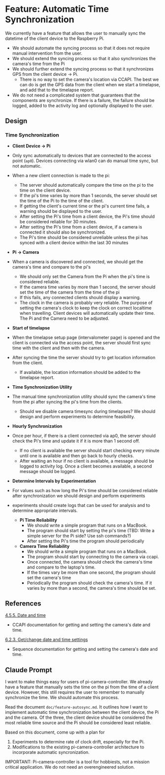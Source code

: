 # Feature: Automatic Time Synchronization

We currently have a feature that allows the user to manually sync the datetime of the client device
to the Raspberry Pi. 

* We should automate the syncing process so that it does not require manual intervention from the user. 
* We should extend the syncing process so that it also synchronizes the camera's time from the Pi
* We should further extend the syncing process so that it synchronizes GPS from the client device -> Pi.
  * There is no way to set the camera's location via CCAPI. The best we can do is get the GPS data from the client when we start a timelapse, and add that to the timelapse report.
* We do not need a complicated system that guarantees that the components are
  synchronize. If there is a failure, the failure should be logged, added to the activity log and optionally displayed to the user.

## Design

### Time Synchronization
* **Client Device -> Pi**
* Only sync automatically to devices that are connected to the access point (`ap0`). Devices connecting via wlan0 can do manual time sync, but not automatic.
* When a new client connection is made to the pi:
  * The server should automatically compare the time on the pi to the time on the client device. 
  * If the pi's time varies by more than 1 seconds, the server should set the time of the Pi to the time of the client.
  * If getting the client's current time or the pi's current time fails, a warning should be displayed to the user.
  * After setting the Pi's time from a client device, the Pi's time should be considered reliable for 30 minutes.
  * After setting the Pi's time from a client device, if a camera is connected it should also be synchronized.
  * The Pi's time should be considered unreliable unless the pi has synced with a client device within the last 30 minutes


* **Pi -> Camera**
* When a camera is discovered and connected, we should get the camera's time and compare to the pi's
  * We should only set the Camera from the Pi when the pi's time is considered reliable.
  * If the camera time varies by more than 1 second, the server should set the time of the camera from the time of the pi
  * If this fails, any connected clients should display a warning.
  * The clock in the camera is probably very reliable. The purpose of setting the camera's clock to keep the clock on correct localtime when travelling. Client devices will automatically update their time. The Pi and the Camera need to be adjusted.


* **Start of timelapse**
* When the timelapse setup page (intervalometer page) is opened and the client is connected via the access point, the server should first sync time with the client and then with the camera.
* After syncing the time the server should try to get location information from the client.
  * If available, the location information should be added to the timelapse report.


* **Time Synchronization Utility**
* The manual time synchronization utility should sync the camera's time from the pi after syncing the pi's time 
  from the clients.
  * Should we disable camera timesync during timelapses? We should design and perform experiments to determine feasibility.


* **Hourly Synchronization**
* Once per hour, if there is a client connected via ap0, the server should check the Pi's time and update it
  if it is more than 1 second off. 
  * If no client is available the server should start checking every minute until one is available and then go back to
    hourly checks.
  * After waiting an hour if no client is available, a message should be logged to activity log. Once a client becomes 
    available, a second message should be logged.

* **Determine Intervals by Experimentation**
* For values such as how long the Pi's time should be considered reliable after synchronization we should design and perform experiments
* experiments should create logs that can be used for analysis and to determine appropriate intervals.
  * **Pi Time Reliability**
    * We should write a simple program that runs on a MacBook.
    * The program should start by setting the pi's time (TBD: Write a simple server for the Pi side? Use ssh commands?)
    * After setting the Pi's time the program should periodically 
  * **Camera Time Reliability**
    * We should write a simple program that runs on a MacBook.
    * The program should start by connecting to the camera via ccapi. 
    * Once connected, the camera should check the camera's time and compare to the laptop's time.
    * If the times vary be more than one second, the program should set the camera's time
    * Periodically the program should check the camera's time. If it varies by more than a second, the camera's time should be set.

## References

[4.5.5. Date and time](<../CameraControlAPI_Reference_v140/4.5. Camera Settings A.md#455-date-and-time>)
* CCAPI documentation for getting and setting the camera's date and time.

[6.2.3. Get/change date and time settings](<../CameraControlAPI_Reference_v140/6.2. CCAPI Sequences.md#623-getchange-date-and-time-settings>)
* Sequence documentation for getting and setting the camera's date and time.

## Claude Prompt

I want to make things easy for users of pi-camera-controller. We already have a feature that manually sets the time on
the pi from the time of a client device. However, this still requires the user to remember to manually synchronize the 
time. We should automate this process.

Read the document `doc/feature-autosync.md`. It outlines how I want to implement automatic time synchronization between the
client device, the Pi and the camera. Of the three, the client device should be considered the most reliable time source
and the Pi should be considered least reliable. 

Based on this document, come up with a plan for 
1. Experiments to determine rate of clock drift, especially for the Pi.
2. Modifications to the existing pi-camera-controller architecture to incorporate automatic syncronization.

IMPORTANT: Pi-camera-controller is a tool for hobbiests, not a mission critical application. We do not need an overengineered solution. 